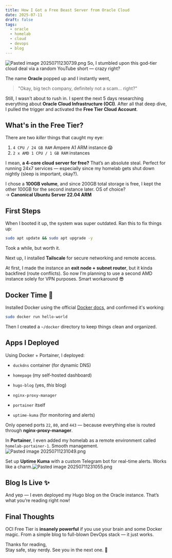```yaml
---
title: How I Got a Free Beast Server from Oracle Cloud
date: 2025-07-11
draft: false
tags:
  - oracle
  - homelab
  - cloud
  - devops
  - blog
---
```


![Pasted image 20250711230739.png](/images/Pasted%20image%2020250711230739.png)
So, I stumbled upon this god-tier cloud deal via a random YouTube short — crazy right?

The name **Oracle** popped up and I instantly went,  
> "Okay, big tech company, definitely not a scam… right?"

Still, I wasn't about to rush in. I spent the next 5 days researching everything about **Oracle Cloud Infrastructure (OCI)**. After all that deep dive, I pulled the trigger and activated the **Free Tier Cloud Account**.

## What's in the Free Tier?

There are two *killer* things that caught my eye:

1. `4 CPU / 24 GB RAM` Ampere A1 ARM instance 😱  
2. `2 x AMD 1 CPU / 1 GB RAM` instances

I mean, **a 4-core cloud server for free?** That’s an absolute steal. Perfect for running 24x7 services — especially since my homelab gets shut down nightly (sleep is important, okay?).

I chose a **100GB volume**, and since 200GB total storage is free, I kept the other 100GB for the second instance later. OS of choice?  
→ **Canonical Ubuntu Server 22.04 ARM**

## First Steps

When I booted it up, the system was super outdated. Ran this to fix things up:

```bash
sudo apt update && sudo apt upgrade -y
```

Took a while, but worth it.

Next up, I installed **Tailscale** for secure networking and remote access.

At first, I made the instance an **exit node + subnet router**, but it kinda backfired (route conflicts). So now I’m planning to use a second AMD instance solely for VPN purposes. Smart workaround 😎

## Docker Time 🐳

Installed Docker using the official [Docker docs](https://docs.docker.com/engine/install/ubuntu/), and confirmed it's working:

```bash
sudo docker run hello-world
```

Then I created a `~/docker` directory to keep things clean and organized.

## Apps I Deployed

Using Docker + Portainer, I deployed:

- `duckdns` container (for dynamic DNS)
    
- `homepage` (my self-hosted dashboard)
    
- `hugo-blog` (yes, _this_ blog)
    
- `nginx-proxy-manager`
    
- `portainer` itself
    
- `uptime-kuma` (for monitoring and alerts)
    

Only opened ports `22`, `80`, and `443` — because everything else is routed through **nginx-proxy-manager**.

In **Portainer**, I even added my homelab as a remote environment called `homelab-portainer-1`. Smooth management.![Pasted image 20250711231049.png](/images/Pasted%20image%2020250711231049.png)

Set up **Uptime Kuma** with a custom Telegram bot for real-time alerts. Works like a charm.![Pasted image 20250711231055.png](/images/Pasted%20image%2020250711231055.png)


## Blog Is Live ✨

And yep — I even deployed my Hugo blog on the Oracle instance. That’s what you’re reading right now!

## Final Thoughts

OCI Free Tier is **insanely powerful** if you use your brain and some Docker magic. From a simple blog to full-blown DevOps stack — it just works.

Thanks for reading,  
Stay safe, stay nerdy. See you in the next one. 👋